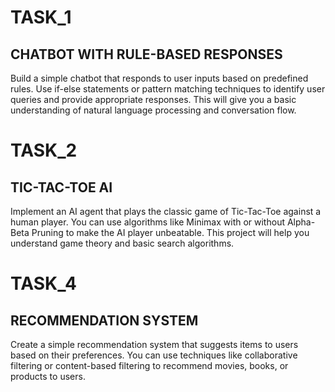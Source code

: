 <h1>TASK_1</h1>
<h2> CHATBOT WITH RULE-BASED RESPONSES</h2>
<p>
  Build a simple chatbot that responds to user inputs based on predefined rules. Use if-else statements or pattern matching techniques to identify user queries and provide appropriate responses. This will give you a basic understanding of natural language processing and conversation flow.
</p>

<h1>TASK_2</h1>
<h2>TIC-TAC-TOE AI</h2>
<p>
  Implement an AI agent that plays the classic game of Tic-Tac-Toe against a human player. You can use algorithms like Minimax with or without Alpha-Beta Pruning to make the AI player unbeatable. This project will help you understand game theory and basic search algorithms.
</p>

<h1>TASK_4</h1>
<h2>RECOMMENDATION SYSTEM</h2>
<p>
  Create a simple recommendation system that suggests items to users based on their preferences. You can use techniques like collaborative filtering or content-based filtering to recommend movies, books, or products to users.
</p>